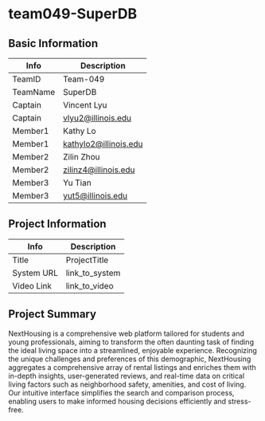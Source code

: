 # team049-SuperDB

## Basic Information

| Info     | Description           |
| -------- | --------------------- |
| TeamID   | Team-049              |
| TeamName | SuperDB               |
| Captain  | Vincent Lyu           |
| Captain  | vlyu2@illinois.edu    |
| Member1  | Kathy Lo              |
| Member1  | kathylo2@illinois.edu |
| Member2  | Zilin Zhou            |
| Member2  | zilinz4@illinois.edu  |
| Member3  | Yu Tian               |
| Member3  | yut5@illinois.edu     |

## Project Information

|   Info      |        Description     |
| ----------- | ---------------------- |
|  Title      |       ProjectTitle     |
| System URL  |      link_to_system    |
| Video Link  |      link_to_video     |

## Project Summary

NextHousing is a comprehensive web platform tailored for students and young professionals, aiming to transform the often daunting task of finding the ideal living space into a streamlined, enjoyable experience. Recognizing the unique challenges and preferences of this demographic, NextHousing aggregates a comprehensive array of rental listings and enriches them with in-depth insights, user-generated reviews, and real-time data on critical living factors such as neighborhood safety, amenities, and cost of living. Our intuitive interface simplifies the search and comparison process, enabling users to make informed housing decisions efficiently and stress-free.
